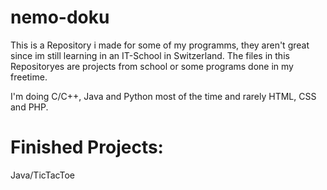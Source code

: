 # nemo-doku

This is a Repository i made for some of my programms, they aren't great since im still learning in an IT-School in Switzerland.
The files in this Repositoryes are projects from school or some programs done in my freetime.

I'm doing C/C++, Java and Python most of the time and rarely HTML, CSS and PHP.

# Finished Projects:

Java/TicTacToe
